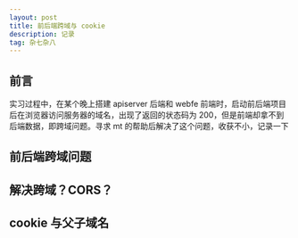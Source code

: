 ```yaml
---
layout: post
title: 前后端跨域与 cookie
description: 记录
tag: 杂七杂八
---
```


## 前言

实习过程中，在某个晚上搭建 apiserver 后端和 webfe 前端时，启动前后端项目后在浏览器访问服务器的域名，出现了返回的状态码为 200，但是前端却拿不到后端数据，即跨域问题。寻求 mt 的帮助后解决了这个问题，收获不小，记录一下

## 前后端跨域问题







## 解决跨域？CORS？





## cookie 与父子域名